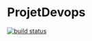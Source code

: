 # ProjetDevops
<p>
<a href="https://app.circleci.com/pipelines/github/manissa005/ProjetDevops?branch=userCRUD">
        <img src="https://img.shields.io/circleci/project/github/badges/shields/userCRUD" alt="build status"></a>
</p>
    